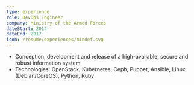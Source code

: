 ```yaml
---
type: experience
role: DevOps Engineer
company: Ministry of the Armed Forces
dateStart: 2014
dateEnd: 2017
icon: /resume/experiences/mindef.svg
---
```

* Conception, development and release of a high-available, secure and robust information system
* Technologies: OpenStack, Kubernetes, Ceph, Puppet, Ansible, Linux (Debian/CoreOS), Python, Ruby